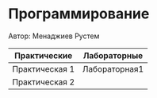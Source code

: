 # Программирование
Автор: Менаджиев Рустем

|	      Практические      	|     Лабораторные       |
|   --------------------    |  :------------------:  |
|   Практическая 1          |     Лабораторная1      |
|	  Практическая 2	        |
